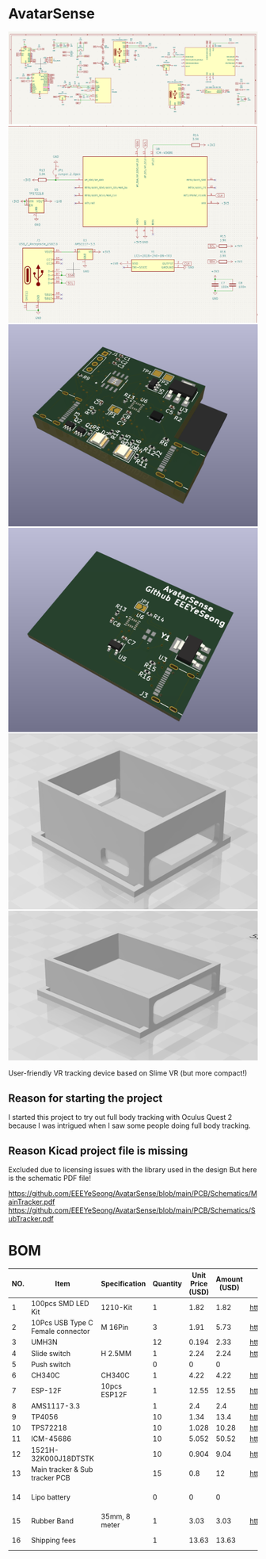 # AvatarSense
![](assets/sch_1.png)
![](assets/sch_4.png)
![](assets/pcb_1.png)
![](assets/pcb_3.png)
![](assets/cad_1.png)
![](assets/cad_2.png)

User-friendly VR tracking device based on Slime VR (but more compact!)

## Reason for starting the project

I started this project to try out full body tracking with Oculus Quest 2 because I was intrigued when I saw some people doing full body tracking.

## Reason Kicad project file is missing

Excluded due to licensing issues with the library used in the design
But here is the schematic PDF file!

https://github.com/EEEYeSeong/AvatarSense/blob/main/PCB/Schematics/MainTracker.pdf<br>
https://github.com/EEEYeSeong/AvatarSense/blob/main/PCB/Schematics/SubTracker.pdf

# BOM
|NO.|Item                             |Specification|Quantity|Unit Price (USD)|Amount (USD)|Site Address                                         |Note                                |
|---|---------------------------------|-------------|--------|----------------|------------|-----------------------------------------------------|------------------------------------|
|1  |100pcs SMD LED Kit               |1210-Kit     |1       |1.82            |1.82        |https://www.aliexpress.com/item/1005006417226949.html|                                    |
|2  |10Pcs USB Type C Female connector|M 16Pin      |3       |1.91            |5.73        |https://www.aliexpress.com/item/1005007419369264.html|                                    |
|3  |UMH3N                            |             |12      |0.194           |2.33        |https://www.digikey.kr/short/vwz73qcb                |                                    |
|4  |Slide switch                     |H 2.5MM      |1       |2.24            |2.24        |https://www.aliexpress.com/item/1005005531534722.html|                                    |
|5  |Push switch                      |             |0       |0               |0           |                                                     |DNP                                 |
|6  |CH340C                           |CH340C       |1       |4.22            |4.22        |https://www.aliexpress.com/item/1005005359696452.html|                                    |
|7  |ESP-12F                          |10pcs ESP12F |1       |12.55           |12.55       |https://www.aliexpress.com/item/1005007640911395.html|                                    |
|8  |AMS1117-3.3                      |             |1       |2.4             |2.4         |https://www.aliexpress.com/item/1005006127208470.html|                                    |
|9  |TP4056                           |             |10      |1.34            |13.4        |https://www.aliexpress.com/item/1005008508034871.html|                                    |
|10 |TPS72218                         |             |10      |1.028           |10.28       |https://www.digikey.kr/short/nz2j22dn                |                                    |
|11 |ICM-45686                        |             |10      |5.052           |50.52       |https://www.digikey.kr/short/zzb7mr3f                |                                    |
|12 |1521H-32K000J18DTSTK             |             |10      |0.904           |9.04        |https://www.digikey.kr/short/72mcdzz2                |                                    |
|13 |Main tracker & Sub tracker PCB   |             |15      |0.8             |12          |https://jlcpcb.com                                   |                                    |
|14 |Lipo battery                     |             |0       |0               |0           |                                                     |Plan to purchase with personal funds|
|15 |Rubber Band                      |35mm, 8 meter|1       |3.03            |3.03        |https://www.aliexpress.com/item/1005003092650651.html|                                    |
|16 |Shipping fees                    |             |1       |13.63           |13.63       |                                                     |Aliexpress($4.91) + JLCPCB($8.72)   |
